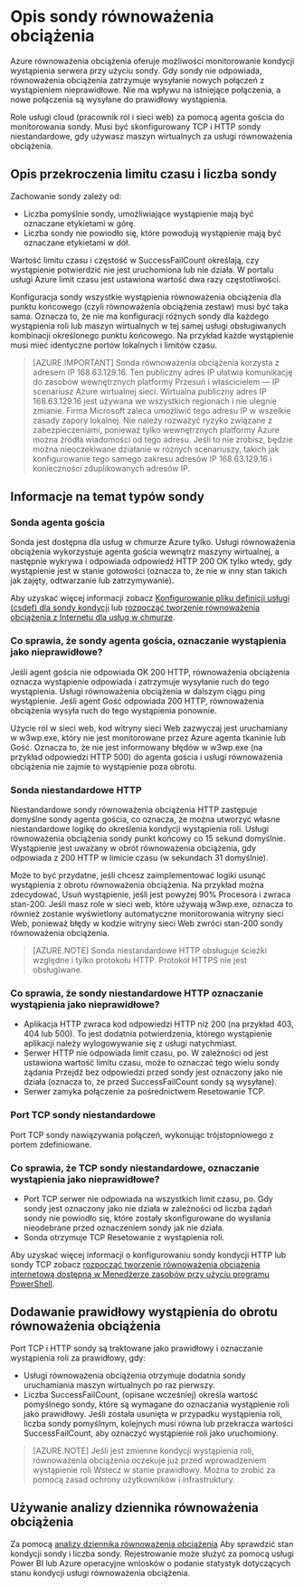 <properties
  pageTitle="Ładowanie równoważenia sondy niestandardowych i monitorowanie stanu kondycji | Microsoft Azure"
  description="Dowiedz się, jak za pomocą niestandardowych sondy do równoważenia obciążenia Azure monitorować wystąpienia za usługi równoważenia obciążenia"
  services="load-balancer"
  documentationCenter="na"
  authors="sdwheeler"
  manager="carmonm"
  editor=""
  tags="azure-resource-manager"
/>
<tags
  ms.service="load-balancer"
  ms.devlang="na"
  ms.topic="article"
  ms.tgt_pltfrm="na"
  ms.workload="infrastructure-services"
  ms.date="10/24/2016"
  ms.author="sewhee" />

# <a name="understand-load-balancer-probes"></a>Opis sondy równoważenia obciążenia

Azure równoważenia obciążenia oferuje możliwości monitorowanie kondycji wystąpienia serwera przy użyciu sondy. Gdy sondy nie odpowiada, równoważenia obciążenia zatrzymuje wysyłanie nowych połączeń z wystąpieniem nieprawidłowe. Nie ma wpływu na istniejące połączenia, a nowe połączenia są wysyłane do prawidłowy wystąpienia.

Role usługi cloud (pracownik ról i sieci web) za pomocą agenta gościa do monitorowania sondy. Musi być skonfigurowany TCP i HTTP sondy niestandardowe, gdy używasz maszyn wirtualnych za usługi równoważenia obciążenia.

## <a name="understand-probe-count-and-timeout"></a>Opis przekroczenia limitu czasu i liczba sondy

Zachowanie sondy zależy od:

- Liczba pomyślnie sondy, umożliwiające wystąpienie mają być oznaczane etykietami w górę.
- Liczba sondy nie powiodło się, które powodują wystąpienie mają być oznaczane etykietami w dół.

Wartość limitu czasu i częstość w SuccessFailCount określają, czy wystąpienie potwierdzić nie jest uruchomiona lub nie działa. W portalu usługi Azure limit czasu jest ustawiona wartość dwa razy częstotliwości.

Konfiguracja sondy wszystkie wystąpienia równoważenia obciążenia dla punktu końcowego (czyli równoważenia obciążenia zestaw) musi być taka sama. Oznacza to, że nie ma konfiguracji różnych sondy dla każdego wystąpienia roli lub maszyn wirtualnych w tej samej usługi obsługiwanych kombinacji określonego punktu końcowego. Na przykład każde wystąpienie musi mieć identyczne portów lokalnych i limitów czasu.

>[AZURE.IMPORTANT] Sonda równoważenia obciążenia korzysta z adresem IP 168.63.129.16. Ten publiczny adres IP ułatwia komunikację do zasobów wewnętrznych platformy Przesuń i właścicielem — IP scenariusz Azure wirtualnej sieci. Wirtualna publiczny adres IP 168.63.129.16 jest używana we wszystkich regionach i nie ulegnie zmianie. Firma Microsoft zaleca umożliwić tego adresu IP w wszelkie zasady zapory lokalnej. Nie należy rozważyć ryzyko związane z zabezpieczeniami, ponieważ tylko wewnętrznych platformy Azure można źródła wiadomości od tego adresu. Jeśli to nie zrobisz, będzie można nieoczekiwane działanie w różnych scenariuszy, takich jak konfigurowanie tego samego zakresu adresów IP 168.63.129.16 i konieczności zduplikowanych adresów IP.

## <a name="learn-about-the-types-of-probes"></a>Informacje na temat typów sondy

### <a name="guest-agent-probe"></a>Sonda agenta gościa

Sonda jest dostępna dla usług w chmurze Azure tylko. Usługi równoważenia obciążenia wykorzystuje agenta gościa wewnątrz maszyny wirtualnej, a następnie wykrywa i odpowiada odpowiedź HTTP 200 OK tylko wtedy, gdy wystąpienie jest w stanie gotowości (oznacza to, że nie w inny stan takich jak zajęty, odtwarzanie lub zatrzymywanie).

Aby uzyskać więcej informacji zobacz [Konfigurowanie pliku definicji usługi (csdef) dla sondy kondycji](https://msdn.microsoft.com/library/azure/ee758710.aspx) lub [rozpocząć tworzenie równoważenia obciążenia z Internetu dla usług w chmurze](load-balancer-get-started-internet-classic-cloud.md#check-load-balancer-health-status-for-cloud-services).

### <a name="what-makes-a-guest-agent-probe-mark-an-instance-as-unhealthy"></a>Co sprawia, że sondy agenta gościa, oznaczanie wystąpienia jako nieprawidłowe?

Jeśli agent gościa nie odpowiada OK 200 HTTP, równoważenia obciążenia oznacza wystąpienie odpowiada i zatrzymuje wysyłanie ruch do tego wystąpienia. Usługi równoważenia obciążenia w dalszym ciągu ping wystąpienie. Jeśli agent Gość odpowiada 200 HTTP, równoważenia obciążenia wysyła ruch do tego wystąpienia ponownie.

Użycie ról w sieci web, kod witryny sieci Web zazwyczaj jest uruchamiany w w3wp.exe, który nie jest monitorowane przez Azure agenta tkaninie lub Gość. Oznacza to, że nie jest informowany błędów w w3wp.exe (na przykład odpowiedzi HTTP 500) do agenta gościa i usługi równoważenia obciążenia nie zajmie to wystąpienie poza obrotu.

### <a name="http-custom-probe"></a>Sonda niestandardowe HTTP

Niestandardowe sondy równoważenia obciążenia HTTP zastępuje domyślne sondy agenta gościa, co oznacza, że można utworzyć własne niestandardowe logikę do określenia kondycji wystąpienia roli. Usługi równoważenia obciążenia sondy punkt końcowy co 15 sekund domyślnie. Wystąpienie jest uważany w obrót równoważenia obciążenia, gdy odpowiada z 200 HTTP w limicie czasu (w sekundach 31 domyślnie).

Może to być przydatne, jeśli chcesz zaimplementować logiki usunąć wystąpienia z obrotu równoważenia obciążenia. Na przykład można zdecydować, Usuń wystąpienie, jeśli jest powyżej 90% Procesora i zwraca stan-200. Jeśli masz role w sieci web, które używają w3wp.exe, oznacza to również zostanie wyświetlony automatyczne monitorowania witryny sieci Web, ponieważ błędy w kodzie witryny sieci Web zwróci stan-200 sondy równoważenia obciążenia.

>[AZURE.NOTE] Sonda niestandardowe HTTP obsługuje ścieżki względne i tylko protokołu HTTP. Protokół HTTPS nie jest obsługiwane.

### <a name="what-makes-an-http-custom-probe-mark-an-instance-as-unhealthy"></a>Co sprawia, że sondy niestandardowe HTTP oznaczanie wystąpienia jako nieprawidłowe?

- Aplikacja HTTP zwraca kod odpowiedzi HTTP niż 200 (na przykład 403, 404 lub 500). To jest dodatnia potwierdzenia, którego wystąpienie aplikacji należy wylogowywanie się z usługi natychmiast.
- Serwer HTTP nie odpowiada limit czasu, po. W zależności od jest ustawiona wartość limitu czasu, może to oznaczać tego wielu sondy żądania Przejdź bez odpowiedzi przed sondy jest oznaczony jako nie działa (oznacza to, że przed SuccessFailCount sondy są wysyłane).
- Serwer zamyka połączenie za pośrednictwem Resetowanie TCP.

### <a name="tcp-custom-probe"></a>Port TCP sondy niestandardowe

Port TCP sondy nawiązywania połączeń, wykonując trójstopniowego z portem zdefiniowane.

### <a name="what-makes-a-tcp-custom-probe-mark-an-instance-as-unhealthy"></a>Co sprawia, że TCP sondy niestandardowe, oznaczanie wystąpienia jako nieprawidłowe?

- Port TCP serwer nie odpowiada na wszystkich limit czasu, po. Gdy sondy jest oznaczony jako nie działa w zależności od liczba żądań sondy nie powiodło się, które zostały skonfigurowane do wysłania nieodebrane przed oznaczeniem sondy jak nie działa.
- Sonda otrzymuje TCP Resetowanie z wystąpienia roli.

Aby uzyskać więcej informacji o konfigurowaniu sondy kondycji HTTP lub sondy TCP zobacz [rozpocząć tworzenie równoważenia obciążenia internetową dostępną w Menedżerze zasobów przy użyciu programu PowerShell](load-balancer-get-started-internet-arm-ps.md#create-lb-rules-nat-rules-a-probe-and-a-load-balancer).

## <a name="add-healthy-instances-back-into-load-balancer-rotation"></a>Dodawanie prawidłowy wystąpienia do obrotu równoważenia obciążenia

Port TCP i HTTP sondy są traktowane jako prawidłowy i oznaczanie wystąpienia roli za prawidłowy, gdy:

- Usługi równoważenia obciążenia otrzymuje dodatnia sondy uruchamiania maszyn wirtualnych po raz pierwszy.
- Liczba SuccessFailCount, (opisane wcześniej) określa wartość pomyślnego sondy, które są wymagane do oznaczania wystąpienie roli jako prawidłowy. Jeśli została usunięta w przypadku wystąpienia roli, liczba sondy pomyślnym, kolejnych musi równa lub przekracza wartości SuccessFailCount, aby oznaczyć wystąpienie roli jako uruchomiony.

>[AZURE.NOTE] Jeśli jest zmienne kondycji wystąpienia roli, równoważenia obciążenia oczekuje już przed wprowadzeniem wystąpienie roli Wstecz w stanie prawidłowy. Można to zrobić za pomocą zasad ochrony użytkowników i infrastruktury.

## <a name="use-log-analytics-for-load-balancer"></a>Używanie analizy dziennika równoważenia obciążenia

Za pomocą [analizy dziennika równoważenia obciążenia](load-balancer-monitor-log.md) Aby sprawdzić stan kondycji sondy i liczba sondy. Rejestrowanie może służyć za pomocą usługi Power BI lub Azure operacyjne wniosków o podanie statystyk dotyczących stanu kondycji usługi równoważenia obciążenia.
